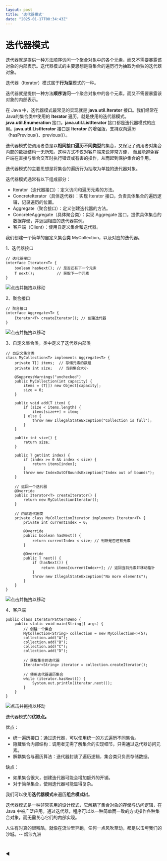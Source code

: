 ```yaml
---
layout: post
title: '迭代器模式'
date: "2025-01-17T00:34:43Z"
---
```

迭代器模式
=====

迭代器就是提供一种方法顺序访问一个聚合对象中的各个元素，而又不需要暴露该对象的内部表示。迭代器模式的主要思想是将集合的遍历行为抽取为单独的迭代器对象。

迭代器（Iterator）模式属于**行为型**模式的一种。

迭代器就是提供一种方法**顺序访问**一个聚合对象中的各个元素，而又不需要暴露该对象的内部表示。

在 Java 中，迭代器模式最常见的实现就是 **java.util.Iterator** 接口。我们经常在Java的集合类中使用的 **Iterator** 遍历，就是使用的迭代器模式。**java.util.Enumeration** 接口，**java.util.ListIterator** 接口都是迭代器模式的应用。**java.util.ListIterator** 接口是 **Iterator** 的增强版，支持双向遍历（hasPrevious()、previous()）。

迭代器模式使调用者总是以**相同接口遍历不同类型**的集合，又保证了调用者对集合内部的数据结构一无所知。这种方式不仅对客户端来说非常方便， 而且能避免客户端在直接与集合交互时执行错误或有害的操作，从而起到保护集合的作用。

迭代器模式的主要思想是将集合的遍历行为抽取为单独的迭代器对象。

迭代器模式通常有以下组成部分： 

*   Iterator（迭代器接口）：定义访问和遍历元素的方法。
*   ConcreteIterator（具体迭代器）：实现 Iterator 接口，负责具体集合的遍历逻辑，记录遍历的位置。
*   Aggregate（聚合接口）：定义创建迭代器的方法。
*   ConcreteAggregate（具体聚合类）：实现 Aggregate 接口，提供具体集合的数据存储，并返回相应的迭代器实例。
*   客户端（Client）：使用自定义集合和迭代器。

我们创建一个简单的自定义集合类 MyCollection，以及对应的迭代器。

1、迭代器接口

    // 迭代器接口
    interface Iterator<T> {
        boolean hasNext(); // 是否还有下一个元素
        T next();          // 获取下一个元素
    }

![](https://img2024.cnblogs.com/blog/1171560/202501/1171560-20250116234509261-2013156858.gif "点击并拖拽以移动")

2、聚合接口

    // 聚合接口
    interface Aggregate<T> {
        Iterator<T> createIterator(); // 创建迭代器
    }

![](https://img2024.cnblogs.com/blog/1171560/202501/1171560-20250116234509261-2013156858.gif "点击并拖拽以移动")

3、自定义集合类，类中定义了迭代器内部类

    // 自定义集合类
    class MyCollection<T> implements Aggregate<T> {
        private T[] items;  // 存储元素的数组
        private int size;   // 当前集合大小
    
        @SuppressWarnings("unchecked")
        public MyCollection(int capacity) {
            items = (T[]) new Object[capacity];
            size = 0;
        }
    
        public void add(T item) {
            if (size < items.length) {
                items[size++] = item;
            } else {
                throw new IllegalStateException("Collection is full");
            }
        }
    
        public int size() {
            return size;
        }
    
        public T get(int index) {
            if (index >= 0 && index < size) {
                return items[index];
            }
            throw new IndexOutOfBoundsException("Index out of bounds");
        }
    
        // 返回一个迭代器
        @Override
        public Iterator<T> createIterator() {
            return new MyCollectionIterator();
        }
    
        // 内部迭代器类
        private class MyCollectionIterator implements Iterator<T> {
            private int currentIndex = 0;
    
            @Override
            public boolean hasNext() {
                return currentIndex < size; // 判断是否还有元素
            }
    
            @Override
            public T next() {
                if (hasNext()) {
                    return items[currentIndex++]; // 返回当前元素并移动指针
                }
                throw new IllegalStateException("No more elements");
            }
        }
    }

![](https://img2024.cnblogs.com/blog/1171560/202501/1171560-20250116234509261-2013156858.gif "点击并拖拽以移动")

4、客户端

    public class IteratorPatternDemo {
        public static void main(String[] args) {
            // 创建一个集合
            MyCollection<String> collection = new MyCollection<>(5);
            collection.add("A");
            collection.add("B");
            collection.add("C");
            collection.add("D");
    
            // 获取集合的迭代器
            Iterator<String> iterator = collection.createIterator();
    
            // 使用迭代器遍历集合
            while (iterator.hasNext()) {
                System.out.println(iterator.next());
            }
        }
    }
    

![](https://img2024.cnblogs.com/blog/1171560/202501/1171560-20250116234509261-2013156858.gif "点击并拖拽以移动")

迭代器模式的**优缺点。**

优点：

*   统一遍历接口：通过迭代器，可以使用统一的方式遍历不同集合。
*   隐藏集合内部结构：调用者无需了解集合的实现细节，只需通过迭代器访问元素。
*   解耦集合与遍历算法：迭代器封装了遍历逻辑，集合类只负责存储数据。

缺点：

*   如果集合很大，创建迭代器可能会增加额外的开销。
*   对于简单集合，使用迭代器可能显得复杂。

我们可以使用**迭代器模式**来遍历**组合模式**树。

迭代器模式是一种非常实用的设计模式，它解耦了集合对象的存储与访问逻辑，在 Java 中被广泛应用。通过迭代器，程序可以以一种简单而一致的方式操作各种集合对象，而无需关心它们的内部实现。

人生有时真的很残酷，就像在流沙里奔跑，任何一点风吹草动，都足以击垮我们的沙城。-- 烟沙九洲

​

◀